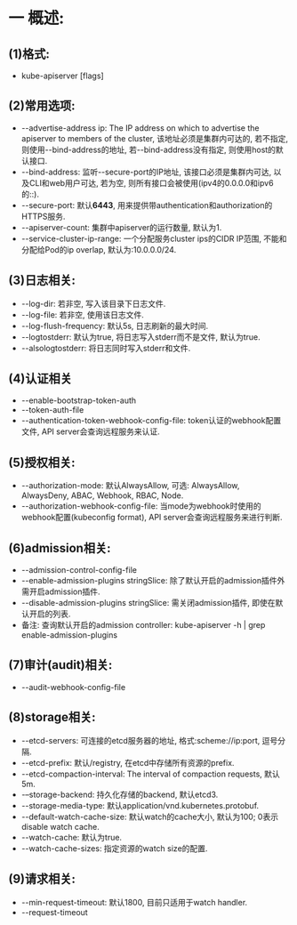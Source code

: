 # 一 概述:
## (1)格式:
- kube-apiserver [flags]

## (2)常用选项:
- --advertise-address ip: The IP address on which to advertise the apiserver to members of the cluster, 该地址必须是集群内可达的, 若不指定, 则使用--bind-address的地址, 若--bind-address没有指定, 则使用host的默认接口.
- --bind-address: 监听--secure-port的IP地址, 该接口必须是集群内可达, 以及CLI和web用户可达, 若为空, 则所有接口会被使用(ipv4的0.0.0.0和ipv6的::).
- --secure-port: 默认**6443**, 用来提供带authentication和authorization的HTTPS服务.
- --apiserver-count: 集群中apiserver的运行数量, 默认为1.
- --service-cluster-ip-range: 一个分配服务cluster ips的CIDR IP范围, 不能和分配给Pod的ip overlap, 默认为:10.0.0.0/24.

## (3)日志相关:
- --log-dir: 若非空, 写入该目录下日志文件.
- --log-file: 若非空, 使用该日志文件.
- --log-flush-frequency: 默认5s, 日志刷新的最大时间.
- --logtostderr: 默认为true, 将日志写入stderr而不是文件, 默认为true.
- --alsologtostderr: 将日志同时写入stderr和文件.

## (4)认证相关
- --enable-bootstrap-token-auth
- --token-auth-file
- --authentication-token-webhook-config-file: token认证的webhook配置文件, API server会查询远程服务来认证.

## (5)授权相关:
- --authorization-mode: 默认AlwaysAllow, 可选: AlwaysAllow, AlwaysDeny, ABAC, Webhook, RBAC, Node.
- --authorization-webhook-config-file: 当mode为webhook时使用的webhook配置(kubeconfig format), API server会查询远程服务来进行判断.

## (6)admission相关:
- --admission-control-config-file
- --enable-admission-plugins stringSlice: 除了默认开启的admission插件外需开启admission插件.
- --disable-admission-plugins stringSlice: 需关闭admission插件, 即使在默认开启的列表.
- 备注: 查询默认开启的admission controller: kube-apiserver -h | grep enable-admission-plugins

## (7)审计(audit)相关:
- --audit-webhook-config-file

## (8)storage相关:
- --etcd-servers: 可连接的etcd服务器的地址, 格式:scheme://ip:port, 逗号分隔.
- --etcd-prefix: 默认/registry, 在etcd中存储所有资源的prefix.
- --etcd-compaction-interval: The interval of compaction requests, 默认5m.
- -–storage-backend: 持久化存储的backend, 默认etcd3.
- --storage-media-type: 默认application/vnd.kubernetes.protobuf.
- --default-watch-cache-size: 默认watch的cache大小, 默认为100; 0表示disable watch cache.
- --watch-cache: 默认为true.
- --watch-cache-sizes: 指定资源的watch size的配置.

## (9)请求相关:
- --min-request-timeout: 默认1800, 目前只适用于watch handler.
- --request-timeout

